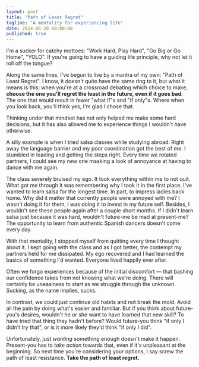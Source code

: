 ```yaml
---
layout: post
title: "Path of Least Regret"
tagline: "A mentality for experiencing life"
date: 2014-08-20 00:00:00
published: true
---
```


I'm a sucker for catchy mottoes: "Work Hard, Play Hard", "Go Big or Go 
Home", "YOLO". If you're going to have a guiding life principle, why not let 
it roll off the tongue?

Along the same lines, I've begun to live by a mantra of my own: "Path of Least 
Regret". I know, it doesn't quite have the same ring to it, but what it means 
is this: when you're at a crossroad debating which choice to make, __choose the 
one you'll regret the least in the future, even if it goes bad__.  The one that 
would result in fewer "what if"s and "if only"s.  Where when you look back, 
you'll think yes, I'm glad I chose that.

Thinking under that mindset has not only helped me make some hard decisions, but 
it has also allowed me to experience things I wouldn't have otherwise.

A silly example is when I tried salsa classes while studying abroad. Right away 
the language barrier and my poor coordination got the best of me. I stumbled in 
leading and getting the steps right. Every time we rotated partners, I could see 
my new one masking a look of annoyance at having to dance with me again.

The class severely bruised my ego. It took everything within me to not quit. 
What got me through it was remembering why I took it in the first place. I've 
wanted to learn salsa for the longest time. In part, to impress ladies back 
home. Why did it matter that currently people were annoyed with me? I wasn't 
doing it for them, I was doing it to invest in my future self. Besides, I 
wouldn't see these people again after a couple short months. If I didn't learn 
salsa just because it was hard, wouldn't future-me be mad at present-me? The 
opportunity to learn from authentic Spanish dancers doesn't come every day.

With that mentality, I stopped myself from quitting every time I thought about 
it. I kept going with the class and as I got better, the contempt my partners 
held for me dissipated. My ego recovered and I had learned the basics of 
something I'd wanted. Everyone lived happily ever after.

Often we forgo experiences because of the initial discomfort — that bashing our 
confidence takes from not knowing what we're doing. There will certainly be 
uneasiness to start as we struggle through the unknown. Sucking, as the name 
implies, sucks.

In contrast, we could just continue old habits and not break the mold. Avoid all 
the pain by doing what's easier and familiar. But if you think about 
future-you's desires, wouldn't he or she want to have learned that new skill? To 
have tried that thing they hadn't before? Would future-you think "if only I 
didn't try that", or is it more likely they'd think "if only I did".

Unfortunately, just _wanting_ something enough doesn't make it happen. 
Present-you has to _take action_ towards that, even if it's unpleasant at the 
beginning. So next time you're considering your options, I say screw the path of 
least resistance. __Take the path of least regret.__
